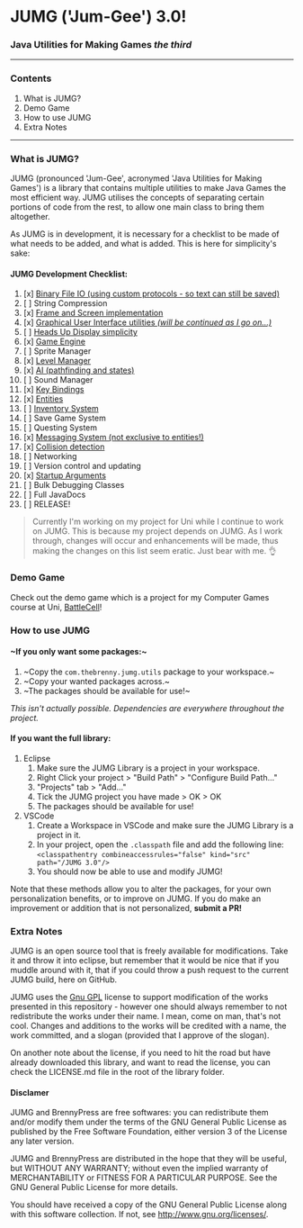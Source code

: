 # JUMG ('Jum-Gee') 3.0!
### Java Utilities for Making Games _the third_
<hr>

### Contents
 1. What is JUMG?
 2. Demo Game
 3. How to use JUMG
 4. Extra Notes
<hr>

### What is JUMG?
JUMG (pronounced 'Jum-Gee', acronymed 'Java Utilities for Making Games') is a library that contains multiple utilities to make Java Games the most efficient way. JUMG utilises the concepts of separating certain portions of code from the rest, to allow one main class to bring them altogether.

As JUMG is in development, it is necessary for a checklist to be made of what needs to be added, and what is added. This is here for simplicity's sake:

#### JUMG Development Checklist:
 1. [x] [Binary File IO (using custom protocols - so text can still be saved)](https://github.com/TheBrenny/JUMG-3.0/blob/master/src/com/thebrenny/jumg/util/FileIO.java)
 2. [ ] String Compression
 3. [x] [Frame and Screen implementation](https://github.com/TheBrenny/JUMG-3.0/blob/master/src/com/thebrenny/jumg/Display.java)
 4. [x] [Graphical User Interface utilities *(will be continued as I go on...)*](https://github.com/TheBrenny/JUMG-3.0/tree/master/src/com/thebrenny/jumg/gui)
 5. [ ] [Heads Up Display simplicity](https://github.com/TheBrenny/JUMG-3.0/tree/master/src/com/thebrenny/jumg/hud)
 6. [x] [Game Engine](https://github.com/TheBrenny/JUMG-3.0/blob/master/src/com/thebrenny/jumg/engine/Engine.java)
 7. [ ] Sprite Manager
 8. [x] [Level Manager](https://github.com/TheBrenny/JUMG-3.0/blob/master/src/com/thebrenny/jumg/level/Level.java)
 9. [x] [AI (pathfinding and states)](https://github.com/TheBrenny/JUMG-3.0/tree/master/src/com/thebrenny/jumg/entities/ai)
 10. [ ] Sound Manager
 11. [x] [Key Bindings](https://github.com/TheBrenny/JUMG-3.0/blob/master/src/com/thebrenny/jumg/input/KeyBindings.java)
 12. [x] [Entities](https://github.com/TheBrenny/JUMG-3.0/tree/master/src/com/thebrenny/jumg/entities)
 13. [ ] [Inventory System](https://github.com/TheBrenny/JUMG-3.0/tree/master/src/com/thebrenny/jumg/items)
 13. [ ] Save Game System
 14. [ ] Questing System
 15. [x] [Messaging System (not exclusive to entities!)](https://github.com/TheBrenny/JUMG-3.0/tree/master/src/com/thebrenny/jumg/entities/messaging)
 16. [x] [Collision detection](https://github.com/TheBrenny/JUMG-3.0/blob/master/src/com/thebrenny/jumg/level/Level.java#L229)
 17. [ ] Networking
 18. [ ] Version control and updating
 19. [x] [Startup Arguments](https://github.com/TheBrenny/JUMG-3.0/blob/master/src/com/thebrenny/jumg/util/ArgumentOrganizer.java)
 20. [ ] Bulk Debugging Classes
 21. [ ] Full JavaDocs
 22. [ ] RELEASE!

> Currently I'm working on my project for Uni while I continue to work on JUMG. This is because my project depends on JUMG. As I work through, changes will occur and enhancements will be made, thus making the changes on this list seem eratic. Just bear with me. :ok_hand:

### Demo Game
Check out the demo game which is a project for my Computer Games course at Uni, [BattleCell](https://github.com/TheBrenny/BattleCell)!

### How to use JUMG

#### ~If you only want some packages:~
 1. ~Copy the `com.thebrenny.jumg.utils` package to your workspace.~
 2. ~Copy your wanted packages across.~
 3. ~The packages should be available for use!~

_This isn't actually possible. Dependencies are everywhere throughout the project._

#### If you want the full library:
 1. Eclipse
    1. Make sure the JUMG Library is a project in your workspace.
    2. Right Click your project > "Build Path" > "Configure Build Path..."
    3. "Projects" tab > "Add..."
    4. Tick the JUMG project you have made > OK > OK
    5. The packages should be available for use!
 2. VSCode
    1. Create a Workspace in VSCode and make sure the JUMG Library is a project in it.
    2. In your project, open the `.classpath` file and add the following line: `<classpathentry combineaccessrules="false" kind="src" path="/JUMG 3.0"/>`
    3. You should now be able to use and modify JUMG!

Note that these methods allow you to alter the packages, for your own personalization benefits, or to improve on JUMG. If you do make an improvement or addition that is not personalized, **submit a PR!**

### Extra Notes
JUMG is an open source tool that is freely available for modifications. Take it and throw it into eclipse, but remember that it would be nice that if you muddle around with it, that if you could throw a push request to the current JUMG build, here on GitHub.

JUMG uses the [Gnu GPL](http://www.gnu.org/licenses/gpl-3.0.txt) license to support modification of the works presented in this repository - however one should always remember to not redistribute the works under their name. I mean, come on man, that's not cool. Changes and additions to the works will be credited with a name, the work committed, and a slogan (provided that I approve of the slogan).

On another note about the license, if you need to hit the road but have already downloaded this library, and want to read the license, you can check the LICENSE.md file in the root of the library folder.

#### Disclamer
JUMG and BrennyPress are free softwares: you can
redistribute them and/or modify them under the terms of the
GNU General Public License as published by the Free Software
Foundation, either version 3 of the License any later
version.

JUMG and BrennyPress are distributed in the hope that they
will be useful, but WITHOUT ANY WARRANTY; without even the
implied warranty of MERCHANTABILITY or FITNESS FOR A
PARTICULAR PURPOSE. See the GNU General Public License for
more details.

You should have received a copy of the GNU General Public
License along with this software collection. If not, see
<http://www.gnu.org/licenses/>.
